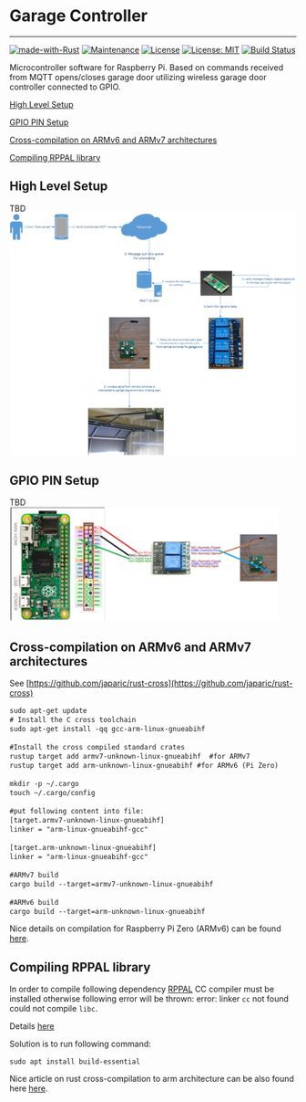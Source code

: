 # Garage Controller

---
[![made-with-Rust](https://img.shields.io/badge/Made%20with-Rust-1f425f.svg)](https://www.rust-lang.org/)
[![Maintenance](https://img.shields.io/badge/Maintained%3F-yes-green.svg)](../../graphs/commit-activity)
[![License](https://img.shields.io/badge/License-Apache-blue.svg)](LICENSE-APACHE)
[![License: MIT](https://img.shields.io/badge/License-MIT-yellow.svg)](LICENSE-MIT)
[![Build Status](https://travis-ci.org/jabber-tools/garage-controller.svg?branch=master)](https://travis-ci.org/jabber-tools/garage-controller)

Microcontroller software for Raspberry Pi. Based on commands received from MQTT opens/closes garage door utilizing wireless garage door controller connected to GPIO.

[High Level Setup](#high-level-setup)

[GPIO PIN Setup](#gpio-pin-setup)

[Cross-compilation on ARMv6 and ARMv7 architectures](#cross-compilation-on-armv6-and-armv7-architectures)

[Compiling RPPAL library](#compiling-rppal-library)

## High Level Setup
TBD</br>
<img src="./examples/docs/img/e2e.png" /></br>

## GPIO PIN Setup
TBD</br>
<img height="200" src="./examples/docs/img/pin_setup.png" /></br>

## Cross-compilation on ARMv6 and ARMv7 architectures
See [https://github.com/japaric/rust-cross](https://github.com/japaric/rust-cross)
```
sudo apt-get update
# Install the C cross toolchain
sudo apt-get install -qq gcc-arm-linux-gnueabihf

#Install the cross compiled standard crates
rustup target add armv7-unknown-linux-gnueabihf  #for ARMv7 
rustup target add arm-unknown-linux-gnueabihf #for ARMv6 (Pi Zero)

mkdir -p ~/.cargo
touch ~/.cargo/config

#put following content into file:
[target.armv7-unknown-linux-gnueabihf]
linker = "arm-linux-gnueabihf-gcc"

[target.arm-unknown-linux-gnueabihf]
linker = "arm-linux-gnueabihf-gcc"

#ARMv7 build
cargo build --target=armv7-unknown-linux-gnueabihf

#ARMv6 build
cargo build --target=arm-unknown-linux-gnueabihf
```
Nice details on compilation for Raspberry Pi Zero (ARMv6) can be found [here](https://disconnected.systems/blog/rust-powered-rover/#setting-up-rust-for-cross-compiling).

## Compiling RPPAL library
In order to compile following dependency [RPPAL](https://github.com/golemparts/rppal) CC compiler must be installed otherwise following error will be thrown:
error: linker `cc` not found
could not compile `libc`.

Details [here](https://ostechnix.com/how-to-fix-rust-error-linker-cc-not-found-on-linux/)

Solution is to run following command:
```
sudo apt install build-essential
```
Nice article on rust cross-compilation to arm architecture can be also found here [here](https://www.growse.com/2020/04/26/adventures-in-rust-and-cross-compilation-for-the-raspberry-pi.html).

